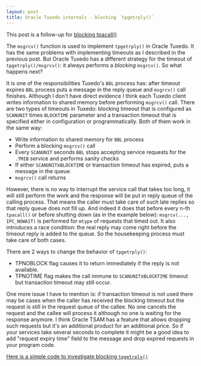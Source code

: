 ```yaml
---
layout: post
title: Oracle Tuxedo internals - blocking `tpgetrply()`
---
```


This post is a follow-up for [blocking tpacall()](http://aivarsk.github.io/2019/03/22/blocking-tpacall/)

The `msgrcv()` function is used to implement `tpgetrply()` in Oracle Tuxedo. It has the same problems with implementing timeouts as I described in the previous post. But Oracle Tuxedo has a different strategy for the timeout of `tpgetrply()/msgrcv()`: it always performs a *blocking* `msgrcv()`. So what happens next?

It is one of the responsibilities Tuxedo's `BBL` process has: after timeout expires `BBL` process puts a message in the reply queue and `msgrcv()` call finishes. Although I don't have direct evidence I think each Tuxedo client writes information to shared memory before performing `msgrcv()` call. There are two types of timeouts in Tuxedo: blocking timeout that is configured as `SCANUNIT` times `BLOCKTIME` parameter and a transaction timeout that is specified either in configuration or programmatically. Both of them work in the same way:

- Write information to shared memory for `BBL` process
- Perform a blocking `msgrcv()` call
- Every `SCANUNIT` seconds `BBL` stops accepting service requests for the `.TMIB` service and performs sanity checks
- If either `SCANUNIT`x`BLOCKTIME` or transaction timeout has expired, puts a message in the queue
- `msgrcv()` call returns

However, there is no way to interrupt the service call that takes too long, it will still perform the work and the response will be put in reply queue of the calling process. That means the caller must take care of such late replies so that reply queue does not fill up. And indeed it does that before every n-th `tpacall()` or before shutting down (as in the example below): `msgrcv(..., IPC_NOWAIT)` is performed for `mtype` of requests that timed out. It also introduces a race condition: the real reply may come right before the timeout reply is added to the queue. So the housekeeping process must take care of both cases.

There are 2 ways to change the behavior of `tpgetrply()`:

- TPNOBLOCK flag causes it to return immediately if the reply is not available.
- TPNOTIME flag makes the call immune to `SCANUNIT`x`BLOCKTIME` timeout but transaction timeout may still occur.

One more issue I have to mention is: if transaction timeout is not used there may be cases when the caller has received the blocking timeout but the request is still in the request queue of the callee. No one cancels the request and the callee will process it although no one is waiting for the response anymore. I think Oracle TSAM has a feature that allows dropping such requests but it's an additional product for an additional price. So if your services take several seconds to complete it might be a good idea to add "request expiry time" field to the message and drop expired requests in your program code.


[Here is a simple code to investigate blocking `tpgetrply()`](https://github.com/fuxedo/fuxedo-examples/tree/master/blocking-tpgetrply)
